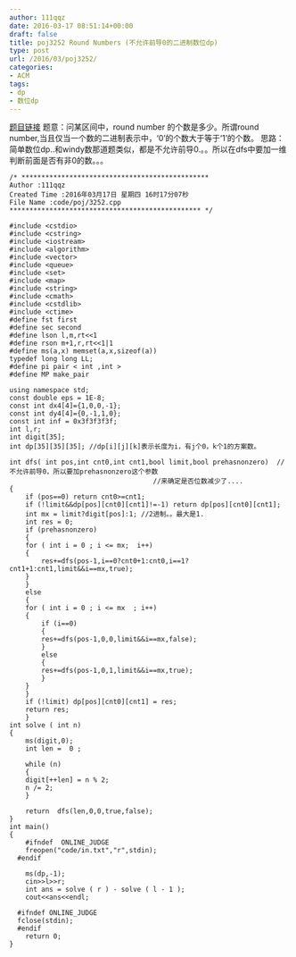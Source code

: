 ```yaml
---
author: 111qqz
date: 2016-03-17 08:51:14+00:00
draft: false
title: poj3252 Round Numbers (不允许前导0的二进制数位dp)
type: post
url: /2016/03/poj3252/
categories:
- ACM
tags:
- dp
- 数位dp
---
```


[题目链接](http://poj.org/problem?id=3252)
题意：问某区间中，round number 的个数是多少。所谓round number,当且仅当一个数的二进制表示中，‘0’的个数大于等于‘1’的个数。
思路：简单数位dp..和windy数那道题类似，都是不允许前导0.。。所以在dfs中要加一维判断前面是否有非0的数。。。
 

    
    /* ***********************************************
    Author :111qqz
    Created Time :2016年03月17日 星期四 16时17分07秒
    File Name :code/poj/3252.cpp
    ************************************************ */
    
    #include <cstdio>
    #include <cstring>
    #include <iostream>
    #include <algorithm>
    #include <vector>
    #include <queue>
    #include <set>
    #include <map>
    #include <string>
    #include <cmath>
    #include <cstdlib>
    #include <ctime>
    #define fst first
    #define sec second
    #define lson l,m,rt<<1
    #define rson m+1,r,rt<<1|1
    #define ms(a,x) memset(a,x,sizeof(a))
    typedef long long LL;
    #define pi pair < int ,int >
    #define MP make_pair
    
    using namespace std;
    const double eps = 1E-8;
    const int dx4[4]={1,0,0,-1};
    const int dy4[4]={0,-1,1,0};
    const int inf = 0x3f3f3f3f;
    int l,r;
    int digit[35];
    int dp[35][35][35]; //dp[i][j][k]表示长度为i，有j个0，k个1的方案数。
    
    int dfs( int pos,int cnt0,int cnt1,bool limit,bool prehasnonzero)  //不允许前导0，所以要加prehasnonzero这个参数
    								    //来确定是否位数减少了....
    {
        if (pos==0) return cnt0>=cnt1;
        if (!limit&&dp[pos][cnt0][cnt1]!=-1) return dp[pos][cnt0][cnt1];
        int mx = limit?digit[pos]:1; //2进制。。最大是1.  
        int res = 0;
        if (prehasnonzero)
        {
    	for ( int i = 0 ; i <= mx;  i++)
    	{
    	    res+=dfs(pos-1,i==0?cnt0+1:cnt0,i==1?cnt1+1:cnt1,limit&&i==mx,true);
    	}
        }
        else
        {
    	for ( int i = 0 ; i <= mx  ; i++)
    	{
    	    if (i==0)
    	    {
    		res+=dfs(pos-1,0,0,limit&&i==mx,false);
    	    }
    	    else
    	    {
    		res+=dfs(pos-1,0,1,limit&&i==mx,true);
    	    }
    	}
        }
    	if (!limit) dp[pos][cnt0][cnt1] = res;
    	return res;
        }
    int solve ( int n)
    {
        ms(digit,0);
        int len =  0 ;
        
        while (n)
        {
    	digit[++len] = n % 2;
    	n /= 2;
        }
    
        return  dfs(len,0,0,true,false);
    }
    int main()
    {
    	#ifndef  ONLINE_JUDGE 
    	freopen("code/in.txt","r",stdin);
      #endif
    
    	ms(dp,-1);
    	cin>>l>>r;
    	int ans = solve ( r ) - solve ( l - 1 );
    	cout<<ans<<endl;
    
      #ifndef ONLINE_JUDGE  
      fclose(stdin);
      #endif
        return 0;
    }
    




